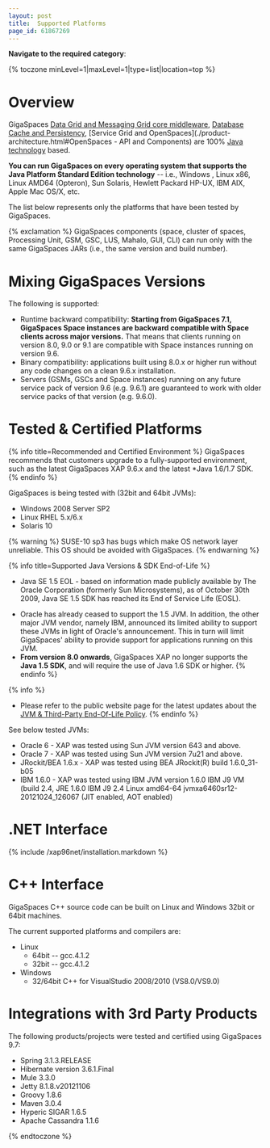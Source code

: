 ```yaml
---
layout: post
title:  Supported Platforms
page_id: 61867269
---
```


**Navigate to the required category**:

{% toczone minLevel=1|maxLevel=1|type=list|location=top %}

# Overview

GigaSpaces [Data Grid and Messaging Grid core middleware](./product-architecture.html#ProductArchitecture-CoreMiddleware), [Database Cache and Persistency](./persistency.html), [Service Grid and OpenSpaces](./product-architecture.html#OpenSpaces - API and Components) are 100% [Java technology](http://java.sun.com) based.

**You can run GigaSpaces on every operating system that supports the Java Platform Standard Edition technology** -- i.e., Windows , Linux x86, Linux AMD64 (Opteron), Sun Solaris, Hewlett Packard HP-UX, IBM AIX, Apple Mac OS/X, etc.

The list below represents only the platforms that have been tested by GigaSpaces.

{% exclamation %} GigaSpaces components (space, cluster of spaces, Processing Unit, GSM, GSC, LUS, Mahalo, GUI, CLI) can run only with the same GigaSpaces JARs (i.e., the same version and build number).

# Mixing GigaSpaces Versions

The following is supported:

- Runtime backward compatibility: **Starting from GigaSpaces 7.1, GigaSpaces Space instances are backward compatible with Space clients across major versions.** That means that clients running on version 8.0, 9.0 or  9.1 are compatible with Space instances running on version 9.6.
- Binary compatibility: applications built using 8.0.x or higher run without any code changes on a clean 9.6.x installation.
- Servers (GSMs, GSCs and Space instances) running on any future service pack of version 9.6 (e.g. 9.6.1) are guaranteed to work with older service packs of that version (e.g. 9.6.0).

# Tested & Certified Platforms

{% info title=Recommended and Certified Environment %}
GigaSpaces recommends that customers upgrade to a fully-supported environment, such as the latest GigaSpaces XAP 9.6.x and the latest *Java 1.6/1.7  SDK.
{% endinfo %}

GigaSpaces is being tested with (32bit and 64bit JVMs):

- Windows 2008 Server SP2
- Linux RHEL 5.x/6.x
- Solaris 10

{% warning %}
SUSE-10 sp3 has bugs which make OS network layer unreliable. This OS should be avoided with GigaSpaces.
{% endwarning %}

{% info title=Supported Java Versions & SDK End-of-Life %}
* Java SE 1.5 EOL - based on information made publicly available by The Oracle Corporation (formerly Sun Microsystems), as of October 30th 2009, Java SE 1.5 SDK has reached its End of Service Life (EOSL).

- Oracle has already ceased to support the 1.5 JVM. In addition, the other major JVM vendor, namely IBM, announced its limited ability to support these JVMs in light of Oracle's announcement. This in turn will limit GigaSpaces' ability to provide support for applications running on this JVM.
- **From version 8.0 onwards**, GigaSpaces XAP no longer supports the **Java 1.5 SDK**, and will require the use of Java 1.6 SDK or higher.
{% endinfo %}

{% info %}
* Please refer to the public website page for the latest updates about the [JVM & Third-Party End-Of-Life Policy](http://www.gigaspaces.com/content/product-lifecycle-and-eol#jvm).
{% endinfo %}

See below tested JVMs:

- Oracle 6 - XAP was tested using Sun JVM version 643 and above.
- Oracle 7 - XAP was tested using Sun JVM version 7u21 and above.
- JRockit/BEA 1.6.x - XAP was tested using BEA JRockit(R) build 1.6.0_31-b05
- IBM 1.6.0 - XAP was tested using IBM JVM version 1.6.0 IBM J9 VM (build 2.4, JRE 1.6.0 IBM J9 2.4 Linux amd64-64 jvmxa6460sr12-20121024_126067 (JIT enabled, AOT enabled)

# .NET Interface

{% include /xap96net/installation.markdown %}

# C++ Interface

GigaSpaces C\+\+ source code can be built on Linux and Windows 32bit or 64bit machines.

The current supported platforms and compilers are:

- Linux
    - 64bit -- gcc.4.1.2
    - 32bit -- gcc.4.1.2
- Windows
    - 32/64bit C++ for VisualStudio 2008/2010 (VS8.0/VS9.0)

# Integrations with 3rd Party Products

The following products/projects were tested and certified using GigaSpaces 9.7:

- Spring 3.1.3.RELEASE
- Hibernate version 3.6.1.Final
- Mule 3.3.0
- Jetty 8.1.8.v20121106
- Groovy 1.8.6
- Maven 3.0.4
- Hyperic SIGAR 1.6.5
- Apache Cassandra 1.1.6

{% endtoczone %}
